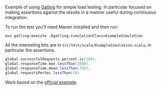 Example of uisng [Gatling](http://gatling-tool.org/) for simple load
testing. In particular focused on making assertions against the results
in a manner useful during continuous integration.

To run the test you'll need Maven installed and then run:

    mvn gatling:execute -Dgatling.simulationClass=ExampleSimulation

All the interesting bits are in
`src/test/scala/ExampleSimulation.scala`, in particular the assertions.

```scala
global.successfulRequests.percent.is(100),
global.responseTime.max.lessThan(1000),
global.responseTime.mean.lessThan(750),
global.requestsPerSec.lessThan(10)
```

Work based on the [official
example](https://github.com/excilys/gatling-maven-plugin-demo).
